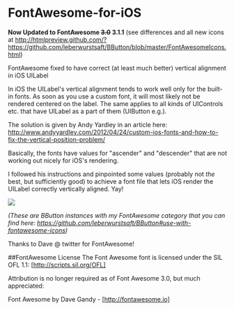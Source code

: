 FontAwesome-for-iOS
===================

**Now Updated to FontAwesome ~~3.0~~ 3.1.1** (see differences and all new icons at http://htmlpreview.github.com/?https://github.com/leberwurstsaft/BButton/blob/master/FontAwesomeIcons.html)

FontAwesome fixed to have correct (at least much better) vertical alignment in iOS UILabel

In iOS the UILabel's vertical alignment tends to work well only for the built-in fonts.
As soon as you use a custom font, it will most likely not be rendered centered on the label.
The same applies to all kinds of UIControls etc. that have UILabel as a part of them (UIButton e.g.).

The solution is given by Andy Yardley in an article here: http://www.andyyardley.com/2012/04/24/custom-ios-fonts-and-how-to-fix-the-vertical-position-problem/

Basically, the fonts have values for "ascender" and "descender" that are not working out nicely for iOS's rendering.

I followed his instructions and pinpointed some values (probably not _the_ best, but sufficiently good) to achieve a font file that lets iOS render the UILabel correctly vertically aligned. Yay!

<img src="https://github.com/leberwurstsaft/FontAwesome-for-iOS/blob/master/before_after.png?raw=true">

_(These are BButton instances with my FontAwesome category that you can find here: https://github.com/leberwurstsaft/BButton#use-with-fontawesome-icons)_

Thanks to Dave @ twitter for FontAwesome!

##FontAwesome License
The Font Awesome font is licensed under the SIL OFL 1.1:
[http://scripts.sil.org/OFL]

Attribution is no longer required as of Font Awesome 3.0, but much appreciated:

Font Awesome by Dave Gandy - [http://fontawesome.io]
